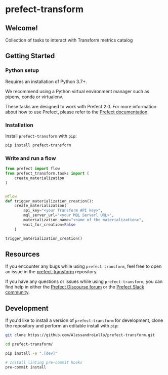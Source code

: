 # prefect-transform

## Welcome!

Collection of tasks to interact with Transform metrics catalog

## Getting Started

### Python setup

Requires an installation of Python 3.7+.

We recommend using a Python virtual environment manager such as pipenv, conda or virtualenv.

These tasks are designed to work with Prefect 2.0. For more information about how to use Prefect, please refer to the [Prefect documentation](https://orion-docs.prefect.io/).

### Installation

Install `prefect-transform` with `pip`:

```bash
pip install prefect-transform
```

### Write and run a flow

```python
from prefect import flow
from prefect_transform.tasks import (
    create_materialization
)


@flow
def trigger_materialization_creation():
    create_materialization(
        api_key="<your Transform API key>",
        mql_server_url="<your MQL Serverl URL>",
        materialization_name="<name of the materialization>",
        wait_for_creation=False
    )

trigger_materialization_creation()
```

## Resources

If you encounter any bugs while using `prefect-transform`, feel free to open an issue in the [prefect-transform](https://github.com/AlessandroLollo/prefect-transform) repository.

If you have any questions or issues while using `prefect-transform`, you can find help in either the [Prefect Discourse forum](https://discourse.prefect.io/) or the [Prefect Slack community](https://prefect.io/slack).

## Development

If you'd like to install a version of `prefect-transform` for development, clone the repository and perform an editable install with `pip`:

```bash
git clone https://github.com/AlessandroLollo/prefect-transform.git

cd prefect-transform/

pip install -e ".[dev]"

# Install linting pre-commit hooks
pre-commit install
```
